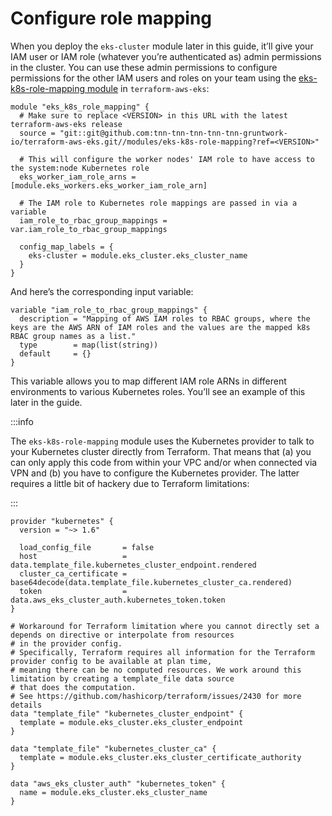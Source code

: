 # Configure role mapping

When you deploy the `eks-cluster` module later in this guide, it’ll give your IAM user or IAM role (whatever you’re
authenticated as) admin permissions in the cluster. You can use these admin permissions to configure permissions for
the other IAM users and roles on your team using the
[eks-k8s-role-mapping module](https://github.com/tnn-tnn-tnn-tnn-tnn-gruntwork-io/terraform-aws-eks/tree/master/modules/eks-k8s-role-mapping)
in `terraform-aws-eks`:

```hcl title=infrastructure-modules/services/eks-cluster/main.tf
module "eks_k8s_role_mapping" {
  # Make sure to replace <VERSION> in this URL with the latest terraform-aws-eks release
  source = "git::git@github.com:tnn-tnn-tnn-tnn-tnn-gruntwork-io/terraform-aws-eks.git//modules/eks-k8s-role-mapping?ref=<VERSION>"

  # This will configure the worker nodes' IAM role to have access to the system:node Kubernetes role
  eks_worker_iam_role_arns = [module.eks_workers.eks_worker_iam_role_arn]

  # The IAM role to Kubernetes role mappings are passed in via a variable
  iam_role_to_rbac_group_mappings = var.iam_role_to_rbac_group_mappings

  config_map_labels = {
    eks-cluster = module.eks_cluster.eks_cluster_name
  }
}
```

And here’s the corresponding input variable:

```hcl title=infrastructure-modules/services/eks-cluster/variables.tf
variable "iam_role_to_rbac_group_mappings" {
  description = "Mapping of AWS IAM roles to RBAC groups, where the keys are the AWS ARN of IAM roles and the values are the mapped k8s RBAC group names as a list."
  type        = map(list(string))
  default     = {}
}
```

This variable allows you to map different IAM role ARNs in different environments to various Kubernetes roles. You’ll
see an example of this later in the guide.

:::info

The `eks-k8s-role-mapping` module uses the Kubernetes provider to talk to your Kubernetes cluster directly
from Terraform. That means that (a) you can only apply this code from within your VPC and/or when connected via VPN and
(b) you have to configure the Kubernetes provider. The latter requires a little bit of hackery due to Terraform
limitations:

:::

```hcl title=infrastructure-modules/services/eks-cluster/main.tf
provider "kubernetes" {
  version = "~> 1.6"

  load_config_file       = false
  host                   = data.template_file.kubernetes_cluster_endpoint.rendered
  cluster_ca_certificate = base64decode(data.template_file.kubernetes_cluster_ca.rendered)
  token                  = data.aws_eks_cluster_auth.kubernetes_token.token
}

# Workaround for Terraform limitation where you cannot directly set a depends on directive or interpolate from resources
# in the provider config.
# Specifically, Terraform requires all information for the Terraform provider config to be available at plan time,
# meaning there can be no computed resources. We work around this limitation by creating a template_file data source
# that does the computation.
# See https://github.com/hashicorp/terraform/issues/2430 for more details
data "template_file" "kubernetes_cluster_endpoint" {
  template = module.eks_cluster.eks_cluster_endpoint
}

data "template_file" "kubernetes_cluster_ca" {
  template = module.eks_cluster.eks_cluster_certificate_authority
}

data "aws_eks_cluster_auth" "kubernetes_token" {
  name = module.eks_cluster.eks_cluster_name
}
```
